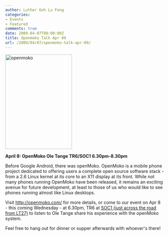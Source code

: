 ```yaml
---
author: Luther Goh Lu Feng
categories:
- Events
- Featured
comments: true
date: 2009-04-07T00:00:00Z
title: Openmoko Talk Apr 09
url: /2009/04/07/openmoko-talk-apr-09/
---
```


<a href="/res/2009/04/openmoko.jpg"><img src="/res/2009/04/openmoko-212x300.jpg" alt="openmoko" title="openmoko" width="212" height="300" class="aligncenter size-medium wp-image-470" /></a>

<strong>April 8:
OpenMoko
Ole Tange
TR6/SOC1
6.30pm-8.30pm</strong>

Before Google Android, there was openMoko. OpenMoko is a mobile phone project dedicated to offering users a complete open source software stack - from a 2.6 Linux kernel at its core to an X11 display at its front. While not many phones running OpenMoko have been released, it remains an exciting avenue for future development, at least to those of us who would like to see phones running almost like Linux desktops.

Visit <a href="http://openmoko.com/">http://openmoko.com/</a> for more details, or come to our event on Apr 8 - this coming Wednesday - at 6.30pm, TR6 at <a href="http://linuxnus.org/locate-us/">SOC1 (just across the road from LT27)</a> to listen to Ole Tange share his experience with the openMoko system.

Feel free to hang out for dinner or supper afterwards with whoever's there!
